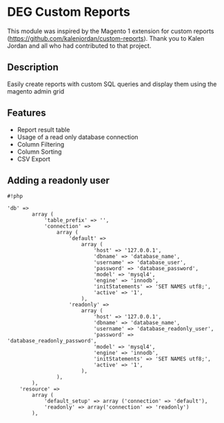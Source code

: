 # DEG Custom Reports

This module was inspired by the Magento 1 extension for custom reports (https://github.com/kalenjordan/custom-reports).  Thank you to Kalen Jordan and all who had contributed to that project.

## Description
Easily create reports with custom SQL queries and display them using the magento admin grid

## Features
* Report result table
* Usage of a read only database connection
* Column Filtering
* Column Sorting
* CSV Export

## Adding a readonly user
```
#!php

'db' => 
        array (
            'table_prefix' => '',
            'connection' => 
                array (
                    'default' => 
                        array (
                            'host' => '127.0.0.1',
                            'dbname' => 'database_name',
                            'username' => 'database_user',
                            'password' => 'database_password',
                            'model' => 'mysql4',
                            'engine' => 'innodb',
                            'initStatements' => 'SET NAMES utf8;',
                            'active' => '1',
                        ),
                    'readonly' =>
                        array (
                            'host' => '127.0.0.1',
                            'dbname' => 'database_name',
                            'username' => 'database_readonly_user',
                            'password' => 'database_readonly_password',
                            'model' => 'mysql4',
                            'engine' => 'innodb',
                            'initStatements' => 'SET NAMES utf8;',
                            'active' => '1',
                        ),
                ),
        ),
    'resource' =>
        array (
            'default_setup' => array ('connection' => 'default'),
            'readonly' => array('connection' => 'readonly')
        ),
```